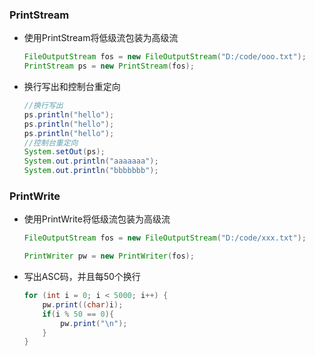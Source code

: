 ### PrintStream

* 使用PrintStream将低级流包装为高级流

  ```java
  FileOutputStream fos = new FileOutputStream("D:/code/ooo.txt"); 
  PrintStream ps = new PrintStream(fos);
  ```

* 换行写出和控制台重定向

  ```java
  //换行写出
  ps.println("hello");
  ps.println("hello");
  ps.println("hello");
  //控制台重定向
  System.setOut(ps);		
  System.out.println("aaaaaaa");
  System.out.println("bbbbbbb");
  ```

### PrintWrite

* 使用PrintWrite将低级流包装为高级流

  ```java
  FileOutputStream fos = new FileOutputStream("D:/code/xxx.txt");
  
  PrintWriter pw = new PrintWriter(fos);
  ```

* 写出ASC码，并且每50个换行

  ```java
  for (int i = 0; i < 5000; i++) {
      pw.print((char)i);
      if(i % 50 == 0){
          pw.print("\n");
      }
  }
  ```

  